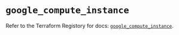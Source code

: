 # `google_compute_instance`

Refer to the Terraform Registory for docs: [`google_compute_instance`](https://registry.terraform.io/providers/hashicorp/google-beta/5.8.0/docs/resources/google_compute_instance).
